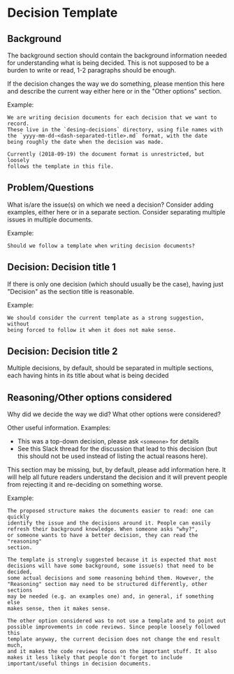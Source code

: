Decision Template
=================

Background
----------

The background section should contain the background information needed for
understanding what is being decided.
This is not supposed to be a burden to write or read, 1-2 paragraphs should be
enough.

If the decision changes the way we do something, please mention this here and
describe the current way either here or in the "Other options" section.

Example:

    We are writing decision documents for each decision that we want to record.
    These live in the `desing-decisions` directory, using file names with
    the `yyyy-mm-dd-<dash-separated-title>.md` format, with the date
    being roughly the date when the decision was made.

    Currently (2018-09-19) the document format is unrestricted, but loosely
    follows the template in this file.

Problem/Questions
-----------------

What is/are the issue(s) on which we need a decision? Consider adding examples,
either here or in a separate section. Consider separating multiple issues
in multiple documents.

Example:

    Should we follow a template when writing decision documents?

Decision: Decision title 1
--------------------------

If there is only one decision (which should usually be the case), having
just "Decision" as the section title is reasonable.

Example:

    We should consider the current template as a strong suggestion, without
    being forced to follow it when it does not make sense.

Decision: Decision title 2
--------------------------

Multiple decisions, by default, should be separated in multiple sections, each
having hints in its title about what is being decided

Reasoning/Other options considered
----------------------------------

Why did we decide the way we did? What other options were considered?

Other useful information.
Examples:
* This was a top-down decision, please ask `<someone>` for details
* See this Slack thread for the discussion that lead to this decision
  (but this should not be used instead of listing the actual reasons here).

This section may be missing, but, by default, please add information here. It
will help all future readers understand the decision and it will prevent people
from rejecting it and re-deciding on something worse.

Example:

    The proposed structure makes the documents easier to read: one can quickly
    identify the issue and the decisions around it. People can easily
    refresh their background knowledge. When someone asks "why?",
    or someone wants to have a better decision, they can read the "reasoning"
    section.

    The template is strongly suggested because it is expected that most
    decisions will have some background, some issue(s) that need to be decided,
    some actual decisions and some reasoning behind them. However, the
    "Reasoning" section may need to be structured differently, other sections
    may be needed (e.g. an examples one) and, in general, if something else
    makes sense, then it makes sense.

    The other option considered was to not use a template and to point out
    possible improvements in code reviews. Since people loosely followed this
    template anyway, the current decision does not change the end result much,
    and it makes the code reviews focus on the important stuff. It also
    makes it less likely that people don't forget to include
    important/useful things in decision documents.

